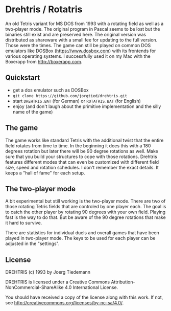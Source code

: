 
# Drehtris / Rotatris

An old Tetris variant for MS DOS from 1993 with a rotating field as well as a two-player mode. The original program in Pascal seems to be lost but the binaries still exist and are preserved here. The original version was distributed as shareware with a small fee for updating to the full version. Those were the times. The game can still be played on common DOS emulators like DOSBox (https://www.dosbox.com) with its frontends for various operating systems. I successfully used it on my Mac with the Boxerapp from http://boxerapp.com.


## Quickstart

* get a dos emulator such as DOSBox
* `git clone https://github.com/jorgtied/drehtris.git`
* start `DREHTRIS.BAT` (for German) or `ROTATRIS.BAT` (for English)
* enjoy (and don't laugh about the primitive implementation and the silly name of the game)


## The game

The game works like standard Tetris with the additional twist that the entire field rotates from time to time. In the beginning it does this with a 180 degrees rotation but later there will be 90 degree rotations as well. Make sure that you build your structures to cope with those rotations. Drehtris features different modes that can even be customized with different field size, speed and rotation schedules. I don't remember the exact details. It keeps a "hall of fame" for each setup.


## The two-player mode

A bit experimental but still working is the two-player mode. There are two of those rotating Tetris fields that are controled by one player each. The goal is to catch the other player by rotating 90 degrees with your own field. Playing fast is the way to do that. But be aware of the 90 degree rotations that make it hard to survive.

There are statistics for individual duels and overall games that have been played in two-player mode. The keys to be used for each player can be adjusted in the "settings".


## License

DREHTRIS (c) 1993 by Joerg Tiedemann

DREHTRIS is licensed under a
Creative Commons Attribution-NonCommercial-ShareAlike 4.0 International License.

You should have received a copy of the license along with this
work. If not, see <http://creativecommons.org/licenses/by-nc-sa/4.0/>.

